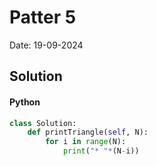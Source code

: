
# Patter 5

Date: 19-09-2024

## Solution
#### Python
```python
class Solution:
    def printTriangle(self, N):
        for i in range(N):
            print("* "*(N-i))
```
        